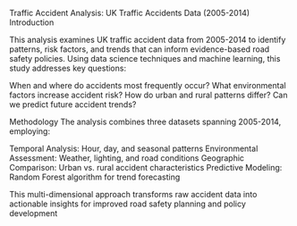 Traffic Accident Analysis: UK Traffic Accidents Data (2005-2014)
Introduction

This analysis examines UK traffic accident data from 2005-2014 to identify patterns, risk factors, and trends that can inform evidence-based road safety policies. Using data science techniques and machine learning, this study addresses key questions:

When and where do accidents most frequently occur? What environmental factors increase accident risk? How do urban and rural patterns differ? Can we predict future accident trends?

Methodology The analysis combines three datasets spanning 2005-2014, employing:

Temporal Analysis: Hour, day, and seasonal patterns Environmental Assessment: Weather, lighting, and road conditions Geographic Comparison: Urban vs. rural accident characteristics Predictive Modeling: Random Forest algorithm for trend forecasting

This multi-dimensional approach transforms raw accident data into actionable insights for improved road safety planning and policy development
